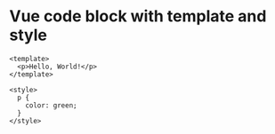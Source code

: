 # Vue code block with template and style

```vue
<template>
  <p>Hello, World!</p>
</template>

<style>
  p {
    color: green;
  }
</style>
```
